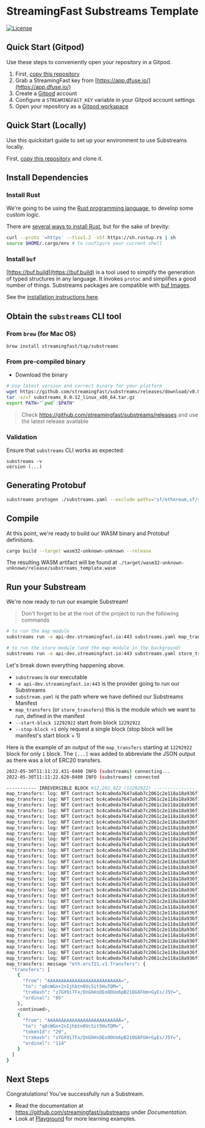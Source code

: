 # StreamingFast Substreams Template
[![License](https://img.shields.io/badge/License-Apache%202.0-blue.svg)](https://opensource.org/licenses/Apache-2.0)

## Quick Start (Gitpod)

Use these steps to conveniently open your repository in a Gitpod.

1. First, [copy this repository](https://github.com/streamingfast/substreams-template/generate)
2. Grab a StreamingFast key from [https://app.dfuse.io/](https://app.dfuse.io/)
3. Create a [Gitpod](https://gitpod.io) account
4. Configure a `STREAMINGFAST_KEY` variable in your Gitpod account settings
5. Open your repository as a [Gitpod workspace](https://gitpod.io/workspaces)

## Quick Start (Locally)

Use this quickstart guide to set up your environment to use Substreams locally.

First, [copy this repository](https://github.com/streamingfast/substreams-template/generate) and clone it.

## Install Dependencies

### Install Rust

We're going to be using the [Rust programming language](https://www.rust-lang.org/), to develop some custom logic.

There are [several ways to install Rust](https://www.rust-lang.org/tools/install), but for the sake of brevity:

```bash
curl --proto '=https' --tlsv1.2 -sSf https://sh.rustup.rs | sh
source $HOME/.cargo/env # to configure your current shell
```

### Install `buf`

[https://buf.build](https://buf.build) is a tool used to simplify the generation of typed structures in any language. It invokes `protoc` and simplifies a good number of things. Substreams packages are compatible with [buf Images](https://docs.buf.build/reference/images).

See the [installation instructions here](https://docs.buf.build/installation).

## Obtain the `substreams` CLI tool

### From `brew` (for Mac OS)

```
brew install streamingfast/tap/substreams
```

### From pre-compiled binary

- Download the binary

```bash
# Use latest version and correct binary for your platform
wget https://github.com/streamingfast/substreams/releases/download/v0.0.12/substreams_0.0.12_linux_x86_64.tar.gz
tar -xzvf substreams_0.0.12_linux_x86_64.tar.gz
export PATH="`pwd`:$PATH"
```

> Check https://github.com/streamingfast/substreams/releases and use the latest release available

### Validation

Ensure that `substreams` CLI works as expected:

```
substreams -v
version (...)
```

## Generating Protobuf

```bash
substreams protogen ./substreams.yaml --exclude-paths="sf/ethereum,sf/substreams,google"
```

## Compile

At this point, we're ready to build our WASM binary and Protobuf definitions.

```bash
cargo build --target wasm32-unknown-unknown --release
```

The resulting WASM artifact will be found at `./target/wasm32-unknown-unknown/release/substreams_template.wasm`

## Run your Substream

We're now ready to run our example Substream!

> Don't forget to be at the root of the project to run the following commands

```bash
# to run the map module
substreams run -e api-dev.streamingfast.io:443 substreams.yaml map_transfers --start-block 12292922 --stop-block +1

# to run the store module (and the map module in the background)
substreams run -e api-dev.streamingfast.io:443 substreams.yaml store_transfers --start-block 12292922 --stop-block +1
```
Let's break down everything happening above.

- `substreams` is our executable
- `-e api-dev.streamingfast.io:443` is the provider going to run our Substreams
- `substream.yaml` is the path where we have defined our Substreams Manifest
- `map_transfers` (or `store_transfers`) this is the module which we want to run, defined in the manifest
- `--start-block 12292922` start from block `12292922`
- `--stop-block +1` only request a single block (stop block will be manifest's start block + 1)

Here is the example of an output of the `map_transfers` starting at `12292922` block for only `1` block.
The `[...]` was added to abbreviate the JSON output as there was a lot of ERC20 transfers.

```bash
2022-05-30T11:11:22.431-0400 INFO (substreams) connecting...
2022-05-30T11:11:22.620-0400 INFO (substreams) connected

----------- IRREVERSIBLE BLOCK #12,292,922 (12292922) ---------------
map_transfers: log: NFT Contract bc4ca0eda7647a8ab7c2061c2e118a18a936f13d invoked
map_transfers: log: NFT Contract bc4ca0eda7647a8ab7c2061c2e118a18a936f13d invoked
map_transfers: log: NFT Contract bc4ca0eda7647a8ab7c2061c2e118a18a936f13d invoked
map_transfers: log: NFT Contract bc4ca0eda7647a8ab7c2061c2e118a18a936f13d invoked
map_transfers: log: NFT Contract bc4ca0eda7647a8ab7c2061c2e118a18a936f13d invoked
map_transfers: log: NFT Contract bc4ca0eda7647a8ab7c2061c2e118a18a936f13d invoked
map_transfers: log: NFT Contract bc4ca0eda7647a8ab7c2061c2e118a18a936f13d invoked
map_transfers: log: NFT Contract bc4ca0eda7647a8ab7c2061c2e118a18a936f13d invoked
map_transfers: log: NFT Contract bc4ca0eda7647a8ab7c2061c2e118a18a936f13d invoked
map_transfers: log: NFT Contract bc4ca0eda7647a8ab7c2061c2e118a18a936f13d invoked
map_transfers: log: NFT Contract bc4ca0eda7647a8ab7c2061c2e118a18a936f13d invoked
map_transfers: log: NFT Contract bc4ca0eda7647a8ab7c2061c2e118a18a936f13d invoked
map_transfers: log: NFT Contract bc4ca0eda7647a8ab7c2061c2e118a18a936f13d invoked
map_transfers: log: NFT Contract bc4ca0eda7647a8ab7c2061c2e118a18a936f13d invoked
map_transfers: log: NFT Contract bc4ca0eda7647a8ab7c2061c2e118a18a936f13d invoked
map_transfers: log: NFT Contract bc4ca0eda7647a8ab7c2061c2e118a18a936f13d invoked
map_transfers: log: NFT Contract bc4ca0eda7647a8ab7c2061c2e118a18a936f13d invoked
map_transfers: log: NFT Contract bc4ca0eda7647a8ab7c2061c2e118a18a936f13d invoked
map_transfers: log: NFT Contract bc4ca0eda7647a8ab7c2061c2e118a18a936f13d invoked
map_transfers: log: NFT Contract bc4ca0eda7647a8ab7c2061c2e118a18a936f13d invoked
map_transfers: log: NFT Contract bc4ca0eda7647a8ab7c2061c2e118a18a936f13d invoked
map_transfers: log: NFT Contract bc4ca0eda7647a8ab7c2061c2e118a18a936f13d invoked
map_transfers: log: NFT Contract bc4ca0eda7647a8ab7c2061c2e118a18a936f13d invoked
map_transfers: log: NFT Contract bc4ca0eda7647a8ab7c2061c2e118a18a936f13d invoked
map_transfers: log: NFT Contract bc4ca0eda7647a8ab7c2061c2e118a18a936f13d invoked
map_transfers: log: NFT Contract bc4ca0eda7647a8ab7c2061c2e118a18a936f13d invoked
map_transfers: log: NFT Contract bc4ca0eda7647a8ab7c2061c2e118a18a936f13d invoked
map_transfers: log: NFT Contract bc4ca0eda7647a8ab7c2061c2e118a18a936f13d invoked
map_transfers: log: NFT Contract bc4ca0eda7647a8ab7c2061c2e118a18a936f13d invoked
map_transfers: log: NFT Contract bc4ca0eda7647a8ab7c2061c2e118a18a936f13d invoked
map_transfers: message "eth.erc721.v1.Transfers": {
  "transfers": [
    {
      "from": "AAAAAAAAAAAAAAAAAAAAAAAAAAA=",
      "to": "q6cWGn+2nIjhbtn0Vc5it5HuTQM=",
      "trxHash": "z7GX9i7Fx/DnGhHsDEoOOUo6pB21OG6FUm+GyEs/J5Y=",
      "ordinal": "85"
    },
    <continued>,
    {
      "from": "AAAAAAAAAAAAAAAAAAAAAAAAAAA=",
      "to": "q6cWGn+2nIjhbtn0Vc5it5HuTQM=",
      "tokenId": "29",
      "trxHash": "z7GX9i7Fx/DnGhHsDEoOOUo6pB21OG6FUm+GyEs/J5Y=",
      "ordinal": "114"
    }
  ]
}
```

## Next Steps

Congratulations! You've successfully run a Substream.

- Read the documentation at https://github.com/streamingfast/substreams under _Documentation_.
- Look at [Playground](https://github.com/streamingfast/substreams-playground) for more learning examples.
